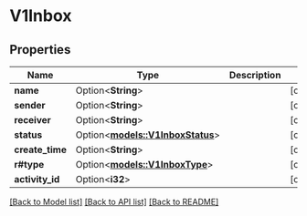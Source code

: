 # V1Inbox

## Properties

Name | Type | Description | Notes
------------ | ------------- | ------------- | -------------
**name** | Option<**String**> |  | [optional]
**sender** | Option<**String**> |  | [optional]
**receiver** | Option<**String**> |  | [optional]
**status** | Option<[**models::V1InboxStatus**](v1InboxStatus.md)> |  | [optional]
**create_time** | Option<**String**> |  | [optional]
**r#type** | Option<[**models::V1InboxType**](v1InboxType.md)> |  | [optional]
**activity_id** | Option<**i32**> |  | [optional]

[[Back to Model list]](../README.md#documentation-for-models) [[Back to API list]](../README.md#documentation-for-api-endpoints) [[Back to README]](../README.md)


